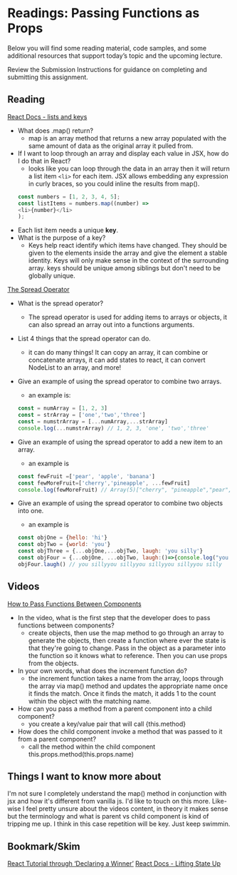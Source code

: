 # Readings: Passing Functions as Props

Below you will find some reading material, code samples, and some additional resources that support today’s topic and the upcoming lecture.

Review the Submission Instructions for guidance on completing and submitting this assignment.

## Reading
[React Docs - lists and keys](https://reactjs.org/docs/lists-and-keys.html)
* What does .map() return?
  * map is an array method that returns a new array populated with the same amount of data as the original array it pulled from. 
* If I want to loop through an array and display each value in JSX, how do I do that in React?
  * looks like you can loop through the data in an array then it will return a list item ```<li>``` for each item. JSX allows embedding any expression in curly braces, so you could inline the results from map().
  ```js
  const numbers = [1, 2, 3, 4, 5];
  const listItems = numbers.map((number) =>
  <li>{number}</li>
  ); 
  ```
* Each list item needs a unique __key__.
* What is the purpose of a key?
  * Keys help react identify which items have changed. They should be given to the elements inside the array and give the element a stable identity. Keys will only make sense in the context of the surrounding array. keys should be unique among siblings but don't need to be globally unique. 

[The Spread Operator](https://medium.com/coding-at-dawn/how-to-use-the-spread-operator-in-javascript-b9e4a8b06fab)
* What is the spread operator?
  * The spread operator is used for adding items to arrays or objects, it can also spread an array out into a functions arguments. 
* List 4 things that the spread operator can do.
  * it can do many things! It can copy an array, it can combine or concatenate arrays, it can add states to react, it can convert NodeList to an array, and more!
* Give an example of using the spread operator to combine two arrays.
  * an example is: 
  ```js 
  const = numArray = [1, 2, 3]
  const = strArray = ['one','two','three']
  const = numstrArray = [...numArray,...strArray]
  console.log(...numstrArray) // 1, 2, 3, 'one', 'two','three'
  ``` 

* Give an example of using the spread operator to add a new item to an array.
  * an example is
  ```js
  const fewFruit =['pear', 'apple', 'banana']
  const fewMoreFruit=['cherry','pineapple', ...fewFruit]
  console.log(fewMoreFruit) // Array(5)["cherry", "pineapple","pear","apple","banana"]
  ```
* Give an example of using the spread operator to combine two objects into one.
  * an example is
  ```js
  const objOne = {hello: 'hi'}
  const objTwo = {world: 'you'}
  const objThree = {...objOne,...objTwo, laugh: 'you silly'}
  const objFour = {...objOne, ...objTwo, laugh:()=>{console.log("you silly".repeat(5))}}
  objFour.laugh() // you sillyyou sillyyou sillyyou sillyyou silly
  ```

## Videos
[How to Pass Functions Between Components](https://www.youtube.com/watch?v=c05OL7XbwXU)

* In the video, what is the first step that the developer does to pass functions between components?
  * create objects, then use the map method to go through an array to generate the objects, then create a function where ever the state is that they're going to change. Pass in the object as a parameter into the function so it knows what to reference. Then you can use props from the objects. 
* In your own words, what does the increment function do?
  * the increment function takes a name from the array, loops through the array via map() method and updates the appropriate name once it finds the match. Once it finds the match, it adds 1 to the count within the object with the matching name. 
* How can you pass a method from a parent component into a child component? 
  * you create a key/value pair that will call {this.method}
* How does the child component invoke a method that was passed to it from a parent component?
  * call the method within the child component this.props.method(this.props.name)

## Things I want to know more about
I'm not sure I completely understand the map() method in conjunction with jsx and how it's different from vanilla js. I'd like to touch on this more. 
Like-wise I feel pretty unsure about the videos content, in theory it makes sense but the terminology and what is parent vs child component is kind of tripping me up. I think in this case repetition will be key. Just keep swimmin. 

## Bookmark/Skim
[React Tutorial through ‘Declaring a Winner’](https://reactjs.org/tutorial/tutorial.html)
[React Docs - Lifting State Up](https://reactjs.org/docs/lifting-state-up.html)
